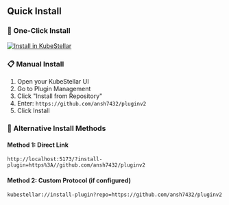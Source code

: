 ## Quick Install

### 🚀 One-Click Install
[![Install in KubeStellar](https://img.shields.io/badge/Install%20in-KubeStellar-blue?style=for-the-badge&logo=kubernetes)](http://localhost:5173/?install-plugin=https%3A//github.com/ansh7432/pluginv2)

### 📋 Manual Install
1. Open your KubeStellar UI
2. Go to Plugin Management
3. Click "Install from Repository"
4. Enter: `https://github.com/ansh7432/pluginv2`
5. Click Install

### 🔗 Alternative Install Methods

#### Method 1: Direct Link
```
http://localhost:5173/?install-plugin=https%3A//github.com/ansh7432/pluginv2
```

#### Method 2: Custom Protocol (if configured)
```
kubestellar://install-plugin?repo=https://github.com/ansh7432/pluginv2
```

